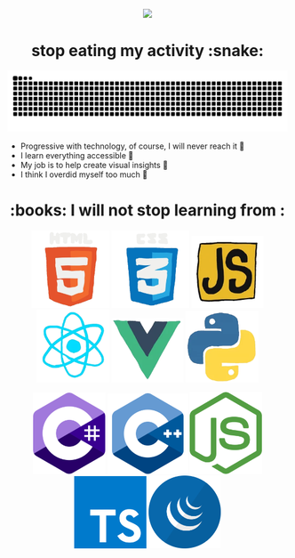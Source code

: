 <p align='center'>
   <img src='./gits/animated-hello.gif'/>
</p>

<h1 align=center>
   stop eating my activity :snake:
</h1>

![snake](./gits/github-contribution-grid-snake.svg)

- Progressive with technology, of course, I will never reach it :anger:
- I learn everything accessible :hear_no_evil:
- My job is to help create visual insights :deciduous_tree:
- I think I overdid myself too much :revolving_hearts:

<h1 align='center' style='border:0;'>
  :books: I will not stop learning from : 
</h1>


<p align='center'>
  <img style='width:140px;' src='./gits/html.webp' />
  <img style='width:140px;' src='./gits/cssgif.webp' />
  <img style='width:130px;' src='./gits/js.webp' />
  <img style='width:130px;' src='./gits/react.webp' />
  <img style='width:130px;' src='./gits/vue.webp' />
  <img style='width:130px;' src='./gits/python.webp' />
</p>


<p align='center'>
   <img style='width:130px;' src='./gits/c-sharp-c-icon-456x512-9sej0lrz.png'>   
   <img style='width:145px;' src='gits/c++.png'>
   <img style='width:130px;' src='./gits/node-js.png'>
   <img style='width:130px;' src='./gits/typescipt.png'>
   <img style='width:130px;' src='./gits/jquery.png'>
</p>
